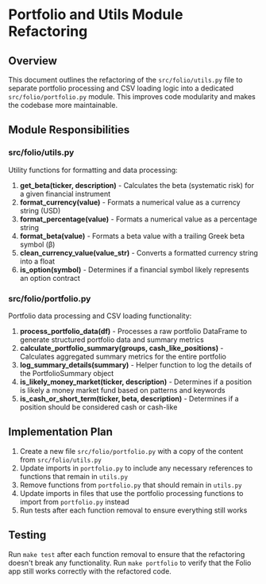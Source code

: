 # Portfolio and Utils Module Refactoring

## Overview

This document outlines the refactoring of the `src/folio/utils.py` file to separate portfolio processing and CSV loading logic into a dedicated `src/folio/portfolio.py` module. This improves code modularity and makes the codebase more maintainable.

## Module Responsibilities

### src/folio/utils.py

Utility functions for formatting and data processing:

1. **get_beta(ticker, description)** - Calculates the beta (systematic risk) for a given financial instrument
2. **format_currency(value)** - Formats a numerical value as a currency string (USD)
3. **format_percentage(value)** - Formats a numerical value as a percentage string
4. **format_beta(value)** - Formats a beta value with a trailing Greek beta symbol (β)
5. **clean_currency_value(value_str)** - Converts a formatted currency string into a float
6. **is_option(symbol)** - Determines if a financial symbol likely represents an option contract

### src/folio/portfolio.py

Portfolio data processing and CSV loading functionality:

1. **process_portfolio_data(df)** - Processes a raw portfolio DataFrame to generate structured portfolio data and summary metrics
2. **calculate_portfolio_summary(groups, cash_like_positions)** - Calculates aggregated summary metrics for the entire portfolio
3. **log_summary_details(summary)** - Helper function to log the details of the PortfolioSummary object
4. **is_likely_money_market(ticker, description)** - Determines if a position is likely a money market fund based on patterns and keywords
5. **is_cash_or_short_term(ticker, beta, description)** - Determines if a position should be considered cash or cash-like

## Implementation Plan

1. Create a new file `src/folio/portfolio.py` with a copy of the content from `src/folio/utils.py`
2. Update imports in `portfolio.py` to include any necessary references to functions that remain in `utils.py`
3. Remove functions from `portfolio.py` that should remain in `utils.py`
4. Update imports in files that use the portfolio processing functions to import from `portfolio.py` instead
5. Run tests after each function removal to ensure everything still works

## Testing

Run `make test` after each function removal to ensure that the refactoring doesn't break any functionality.
Run `make portfolio` to verify that the Folio app still works correctly with the refactored code.
